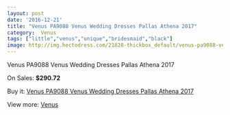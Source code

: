```yaml
---
layout: post
date: '2016-12-21'
title: "Venus PA9088 Venus Wedding Dresses Pallas Athena 2017"
category:  Venus
tags: ["little","venus","unique","bridesmaid","black"]
image: http://img.hectodress.com/21828-thickbox_default/venus-pa9088-venus-wedding-dresses-pallas-athena-2013.jpg
---
```

Venus PA9088 Venus Wedding Dresses Pallas Athena 2017

On Sales: **$290.72**
<a href="https://www.hectodress.com/-venus/10114-venus-pa9088-venus-wedding-dresses-pallas-athena-2013.html"><amp-img layout="responsive" width="600" height="600" src="//img.hectodress.com/21828-thickbox_default/venus-pa9088-venus-wedding-dresses-pallas-athena-2013.jpg" alt="Venus PA9088 Venus Wedding Dresses Pallas Athena 2017 0" /></a>
<a href="https://www.hectodress.com/-venus/10114-venus-pa9088-venus-wedding-dresses-pallas-athena-2013.html"><amp-img layout="responsive" width="600" height="600" src="//img.hectodress.com/21829-thickbox_default/venus-pa9088-venus-wedding-dresses-pallas-athena-2013.jpg" alt="Venus PA9088 Venus Wedding Dresses Pallas Athena 2017 1" /></a>

Buy it: [Venus PA9088 Venus Wedding Dresses Pallas Athena 2017](https://www.hectodress.com/-venus/10114-venus-pa9088-venus-wedding-dresses-pallas-athena-2013.html "Venus PA9088 Venus Wedding Dresses Pallas Athena 2017")

View more: [ Venus](https://www.hectodress.com/167--venus " Venus")